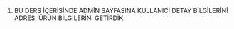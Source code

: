 1. BU DERS İÇERİSİNDE ADMİN SAYFASINA KULLANICI DETAY BİLGİLERİNİ ADRES, ÜRÜN BİLGİLERİNİ GETİRDİK.
